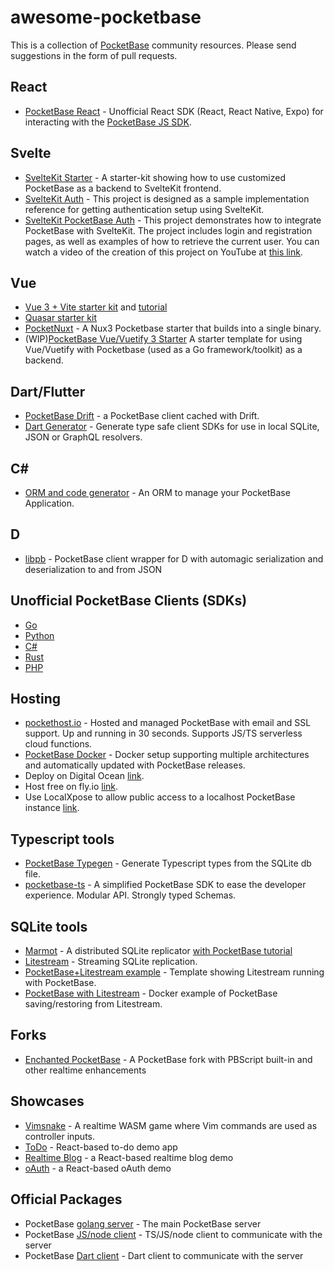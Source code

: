 # awesome-pocketbase

This is a collection of [PocketBase](https://pocketbase.io) community resources. Please send suggestions in the form of pull requests.

## React

* [PocketBase React](https://github.com/tobicrain/pocketbase-react) - Unofficial React SDK (React, React Native, Expo) for interacting with the [PocketBase JS SDK](https://github.com/pocketbase/js-sdk).

## Svelte

* [SvelteKit Starter](https://github.com/spinspire/pocketbase-sveltekit-starter) - A starter-kit showing how to use customized PocketBase as a backend to SvelteKit frontend.
* [SvelteKit Auth](https://github.com/danawoodman/sveltekit-auth-example) - This project is designed as a sample implementation reference for getting authentication setup using SvelteKit.
* [SvelteKit PocketBase Auth](https://github.com/jianyuan/pocketbase-sveltekit-auth) - This project demonstrates how to integrate PocketBase with SvelteKit. The project includes login and registration pages, as well as examples of how to retrieve the current user. You can watch a video of the creation of this project on YouTube at [this link](https://youtu.be/AxPB3e-3yEM).

## Vue

* [Vue 3 + Vite starter kit](https://github.com/StefanVDWeide/pocketbase-vue) and [tutorial](https://studioterabyte.nl/en/blog/pocketbase-vue-3)
* [Quasar starter kit](https://github.com/aaronblondeau/pocketbase_quasar_starter)
* [PocketNuxt](https://github.com/j-wil/pocket-nuxt) - A Nux3 Pocketbase starter that builds into a single binary.
* (WIP)[PocketBase Vue/Vuetify 3 Starter](https://github.com/MRSessions/pocketbase-vue-starter) A starter template for using Vue/Vuetify with Pocketbase (used as a Go framework/toolkit) as a backend.

## Dart/Flutter

* [PocketBase Drift](https://github.com/rodydavis/pocketbase_drift) - a PocketBase client cached with Drift.
* [Dart Generator](https://github.com/rodydavis/pocketbase_dart_generator) - Generate type safe client SDKs for use in local SQLite, JSON or GraphQL resolvers.

## C#

* [ORM and code generator](https://github.com/iluvadev/PocketBaseClient-csharp) - An ORM to manage your PocketBase Application.

## D

* [libpb](https://github.com/Hax-io/libpb) - PocketBase client wrapper for D with automagic serialization and deserialization to and from JSON

## Unofficial PocketBase Clients (SDKs)

* [Go](https://github.com/r--w/pocketbase)
* [Python](https://github.com/vaphes/pocketbase)
* [C#](https://github.com/PRCV1/pocketbase-csharp-sdk)
* [Rust](https://github.com/sreedevk/pocketbase-sdk-rust)
* [PHP](https://github.com/mkay-development/pocketbase-php-sdk)

## Hosting

* [pockethost.io](https://pockethost.io) - Hosted and managed PocketBase with email and SSL support. Up and running in 30 seconds. Supports JS/TS serverless cloud functions.
* [PocketBase Docker](https://github.com/muchobien/pocketbase-docker) - Docker setup supporting multiple architectures and automatically updated with PocketBase releases.
* Deploy on Digital Ocean [link](https://github.com/pocketbase/pocketbase/discussions/512).
* Host free on fly.io [link](https://github.com/pocketbase/pocketbase/discussions/537).
* Use LocalXpose to allow public access to a localhost PocketBase instance [link](https://github.com/gapmiss/expose-database-server-pocketbase/blob/master/Expose%20database%20server%20(PocketBase).md).

## Typescript tools

* [PocketBase Typegen](https://github.com/patmood/pocketbase-typegen) - Generate Typescript types from the SQLite db file.
* [pocketbase-ts](https://github.com/Solaris9/pocketbase-ts) - A simplified PocketBase SDK to ease the developer experience. Modular API. Strongly typed Schemas.

## SQLite tools

* [Marmot](https://github.com/maxpert/marmot) - A distributed SQLite replicator [with PocketBase tutorial](https://www.youtube.com/watch?v=Zapupe_FREc)
* [Litestream](https://litestream.io/) - Streaming SQLite replication.
* [PocketBase+Litestream example](https://github.com/TylerSustare/pocketbase-framework-litestream) - Template showing Litestream running with PocketBase.
* [PocketBase with Litestream](https://github.com/bscott/pocketbase-litestream/) - Docker example of PocketBase saving/restoring from Litestream.

## Forks

* [Enchanted PocketBase](https://github.com/benallfree/pocketbase) - A PocketBase fork with PBScript built-in and other realtime enhancements

## Showcases

* [Vimsnake](https://github.com/patmood/vim_snake) - A realtime WASM game where Vim commands are used as controller inputs.
* [ToDo](https://github.com/rajesh6161/pocketbaseTodo) - React-based to-do demo app
* [Realtime Blog](https://github.com/rajesh6161/pbRealtimeBlog) - a React-based realtime blog demo
* [oAuth](https://github.com/rajesh6161/pocketbase-oauth-demo) - a React-based oAuth demo

## Official Packages

* PocketBase [golang server](https://github.com/pocketbase/pocketbase/releases/) - The main PocketBase server
* PocketBase [JS/node client](https://github.com/pocketbase/js-sdk) - TS/JS/node client to communicate with the server
* PocketBase [Dart client](https://github.com/pocketbase/dart-sdk) - Dart client to communicate with the server
